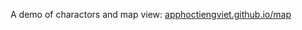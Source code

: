 A demo of charactors and map view: [apphoctiengviet.github.io/map](https://apphoctiengviet.github.io/map_demo.html)
